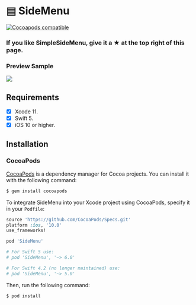 # ▤ SideMenu
[![Cocoapods compatible](http://img.shields.io/travis/CocoaPods/CocoaPods/master.svg?style=flat)](https://travis-ci.org/CocoaPods/CocoaPods)

### If you like SimpleSideMenu, give it a ★ at the top right of this page.

### Preview Sample
![](https://raw.githubusercontent.com/victordoshenko/SimpleSideMenu/master/SimpleSideMenu.gif)
## Requirements
- [x] Xcode 11.
- [x] Swift 5.
- [x] iOS 10 or higher.

## Installation
### CocoaPods

[CocoaPods](http://cocoapods.org) is a dependency manager for Cocoa projects. You can install it with the following command:

```bash
$ gem install cocoapods
```

To integrate SideMenu into your Xcode project using CocoaPods, specify it in your `Podfile`:

```ruby
source 'https://github.com/CocoaPods/Specs.git'
platform :ios, '10.0'
use_frameworks!

pod 'SideMenu'

# For Swift 5 use:
# pod 'SideMenu', '~> 6.0'

# For Swift 4.2 (no longer maintained) use:
# pod 'SideMenu', '~> 5.0'
```

Then, run the following command:

```bash
$ pod install
```
